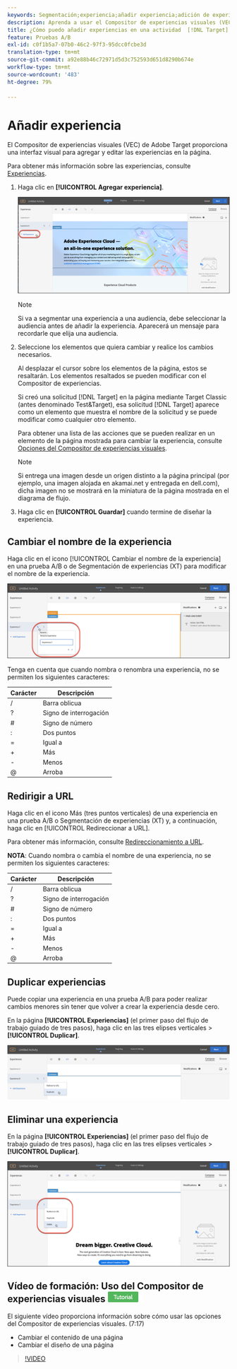 ```yaml
---
keywords: Segmentación;experiencia;añadir experiencia;adición de experiencia
description: Aprenda a usar el Compositor de experiencias visuales (VEC) en Adobe Target. El VEC proporciona una interfaz visual para añadir y editar experiencias en la página.
title: ¿Cómo puedo añadir experiencias en una actividad  [!DNL Target] A/B?
feature: Pruebas A/B
exl-id: c0f1b5a7-07b0-46c2-97f3-95dcc0fcbe3d
translation-type: tm+mt
source-git-commit: a92e88b46c72971d5d3c752593d651d8290b674e
workflow-type: tm+mt
source-wordcount: '483'
ht-degree: 79%

---
```


# Añadir experiencia

El Compositor de experiencias visuales (VEC) de Adobe Target proporciona una interfaz visual para agregar y editar las experiencias en la página.

Para obtener más información sobre las experiencias, consulte [Experiencias](/help/c-experiences/experiences.md#concept_A2E10F6AFB3D4AEAB6951EE14688848D).

1. Haga clic en **[!UICONTROL Agregar experiencia]**.

   ![Opción Añadir experiencia](/help/c-activities/t-test-ab/t-test-create-ab/assets/add-experience.png)

   >[!NOTE]
   >
   >Si va a segmentar una experiencia a una audiencia, debe seleccionar la audiencia antes de añadir la experiencia. Aparecerá un mensaje para recordarle que elija una audiencia.

1. Seleccione los elementos que quiera cambiar y realice los cambios necesarios.

   Al desplazar el cursor sobre los elementos de la página, estos se resaltarán. Los elementos resaltados se pueden modificar con el Compositor de experiencias.

   Si creó una solicitud [!DNL Target] en la página mediante Target Classic (antes denominado Test&amp;Target), esa solicitud [!DNL Target] aparece como un elemento que muestra el nombre de la solicitud y se puede modificar como cualquier otro elemento.

   Para obtener una lista de las acciones que se pueden realizar en un elemento de la página mostrada para cambiar la experiencia, consulte [Opciones del Compositor de experiencias visuales](/help/c-experiences/c-visual-experience-composer/viztarget-options.md).


   >[!NOTE]
   >
   >Si entrega una imagen desde un origen distinto a la página principal (por ejemplo, una imagen alojada en akamai.net y entregada en dell.com), dicha imagen no se mostrará en la miniatura de la página mostrada en el diagrama de flujo.

1. Haga clic en **[!UICONTROL Guardar]** cuando termine de diseñar la experiencia.

## Cambiar el nombre de la experiencia

Haga clic en el icono [!UICONTROL Cambiar el nombre de la experiencia] en una prueba A/B o de Segmentación de experiencias (XT) para modificar el nombre de la experiencia.

![Cambiar el nombre de la experiencia](/help/c-activities/t-test-ab/t-test-create-ab/assets/rename-experience.png)

Tenga en cuenta que cuando nombra o renombra una experiencia, no se permiten los siguientes caracteres:

| Carácter | Descripción |
|--- |--- |
| / | Barra oblicua |
| ? | Signo de interrogación |
| # | Signo de número |
| : | Dos puntos |
| = | Igual a |
| + | Más |
| - | Menos |
| @ | Arroba |

## Redirigir a URL

Haga clic en el icono Más (tres puntos verticales) de una experiencia en una prueba A/B o Segmentación de experiencias (XT) y, a continuación, haga clic en [!UICONTROL Redireccionar a URL].

Para obtener más información, consulte [Redireccionamiento a URL](/help/c-experiences/c-visual-experience-composer/redirect-offer.md).

**NOTA**: Cuando nombra o cambia el nombre de una experiencia, no se permiten los siguientes caracteres:

| Carácter | Descripción |
|--- |--- |
| / | Barra oblicua |
| ? | Signo de interrogación |
| # | Signo de número |
| : | Dos puntos |
| = | Igual a |
| + | Más |
| - | Menos |
| @ | Arroba |

## Duplicar experiencias

Puede copiar una experiencia en una prueba A/B para poder realizar cambios menores sin tener que volver a crear la experiencia desde cero.

En la página **[!UICONTROL Experiencias]** (el primer paso del flujo de trabajo guiado de tres pasos), haga clic en las tres elipses verticales > **[!UICONTROL Duplicar]**.

![Opción Duplicar experiencia](/help/c-activities/t-test-ab/t-test-create-ab/assets/duplicate-experience.png)

## Eliminar una experiencia

En la página **[!UICONTROL Experiencias]** (el primer paso del flujo de trabajo guiado de tres pasos), haga clic en las tres elipses verticales > **[!UICONTROL Duplicar]**.

![Opción Eliminar experiencia](/help/c-activities/t-test-ab/t-test-create-ab/assets/delete-experience.png)

## Vídeo de formación: Uso del Compositor de experiencias visuales ![Distintivo Tutorial](/help/assets/tutorial.png)

El siguiente vídeo proporciona información sobre cómo usar las opciones del Compositor de experiencias visuales. (7:17)

* Cambiar el contenido de una página
* Cambiar el diseño de una página

>[!VIDEO](https://video.tv.adobe.com/v/17399)
